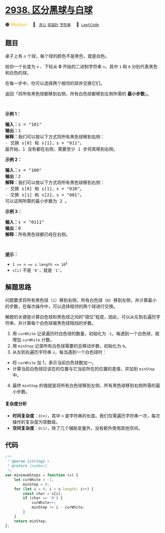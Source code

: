 # [2938. 区分黑球与白球](https://leetcode.com/problems/separate-black-and-white-balls)

🟠 <font color=#ffb800>Medium</font>&emsp; 🔖&ensp; [`贪心`](/tag/greedy.md) [`双指针`](/tag/two-pointers.md) [`字符串`](/tag/string.md)&emsp; 🔗&ensp;[`LeetCode`](https://leetcode.com/problems/separate-black-and-white-balls)

## 题目

<p>桌子上有 <code>n</code> 个球，每个球的颜色不是黑色，就是白色。</p>

<p>给你一个长度为 <code>n</code> 、下标从 <strong>0</strong> 开始的二进制字符串 <code>s</code>，其中 <code>1</code> 和 <code>0</code> 分别代表黑色和白色的球。</p>

<p>在每一步中，你可以选择两个相邻的球并交换它们。</p>

<p>返回「将所有黑色球都移到右侧，所有白色球都移到左侧所需的 <strong>最小步数</strong>」。</p>

<p>&nbsp;</p>

<p><strong class="example">示例 1：</strong></p>

<pre>
<strong>输入：</strong>s = "101"
<strong>输出：</strong>1
<strong>解释：</strong>我们可以按以下方式将所有黑色球移到右侧：
- 交换 s[0] 和 s[1]，s = "011"。
最开始，1 没有都在右侧，需要至少 1 步将其移到右侧。</pre>

<p><strong class="example">示例 2：</strong></p>

<pre>
<strong>输入：</strong>s = "100"
<strong>输出：</strong>2
<strong>解释：</strong>我们可以按以下方式将所有黑色球移到右侧：
- 交换 s[0] 和 s[1]，s = "010"。
- 交换 s[1] 和 s[2]，s = "001"。
可以证明所需的最小步数为 2 。
</pre>

<p><strong class="example">示例 3：</strong></p>

<pre>
<strong>输入：</strong>s = "0111"
<strong>输出：</strong>0
<strong>解释：</strong>所有黑色球都已经在右侧。
</pre>

<p>&nbsp;</p>

<p><strong>提示：</strong></p>

<ul>
	<li><code>1 &lt;= n == s.length &lt;= 10<sup>5</sup></code></li>
	<li><code>s[i]</code> 不是 <code>'0'</code>，就是 <code>'1'</code>。</li>
</ul>


## 解题思路

问题要求将所有黑色球（`1`）移到右侧，所有白色球（`0`）移到左侧，并计算最小的步数，在每次操作中，可以选择相邻的两个球进行交换。

解题的关键是计算白色球和黑色球之间的“错位”程度，因此，可以从左到右遍历字符串，并计算每个白色球被黑色球阻挡的步数。

1. 用 `curWhite` 记录遍历时白色球的数量，初始化为 `-1`，每遇到一个白色球，就增加 `curWhite` 计数。
2. 用 `minStep` 记录所有白色球需要的总移动步数，初始化为 `0`。
3. 从左到右遍历字符串 `s`，每当遇到一个白色球时：

- 将 `curWhite` 加 1，表示当前白色球数加一。
- 计算当前白色球应该在的位置与它当前所在的位置的差值，并加到 `minStep` 中。

4. 最终 `minStep` 的值就是将所有白色球移到左侧、所有黑色球移到右侧所需的最小步数。

#### 复杂度分析

- **时间复杂度**：`O(n)`，其中 `n` 是字符串的长度。我们仅需遍历字符串一次，每次操作的复杂度为常数级。
- **空间复杂度**：`O(1)`，除了几个辅助变量外，没有额外使用其他空间。

## 代码

```javascript
/**
 * @param {string} s
 * @return {number}
 */
var minimumSteps = function (s) {
	let curWhite = -1,
		minStep = 0;
	for (let i = 0; i < s.length; i++) {
		const char = s[i];
		if (char == '0') {
			curWhite++;
			minStep += i - curWhite;
		}
	}
	return minStep;
};
```
